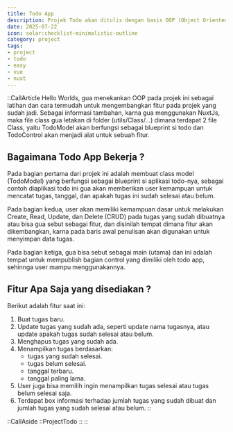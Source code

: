 ```yaml
---
title: Todo App
description: Projek Todo akan ditulis dengan basis OOP (Object Oriented Programming). Hal ini dilakukan agar mudah dikelola, dibaca, dan dikembangkan, sehingga dimasa yang akan datang projek ini akan bertambah fitur dan kegunaannya.
date: 2025-07-22
icon: solar:checklist-minimalistic-outline
category: project
tags:
- project
- todo
- easy
- vue
- nuxt
---
```

::CallArticle
Hello Worlds, gua menekankan OOP pada projek ini sebagai latihan dan cara termudah untuk mengembangkan fitur pada projek yang sudah jadi. Sebagai informasi tambahan, karna gua menggunakan NuxtJs, maka file class gua letakan di folder (utils/Class/...) dimana terdapat 2 file Class, yaitu TodoModel akan berfungsi sebagai blueprint si todo dan TodoControl akan menjadi alat untuk sebuah fitur. 

## Bagaimana Todo App Bekerja ?
Pada bagian pertama dari projek ini adalah membuat class model (TodoModel) yang berfungsi sebagai blueprint si aplikasi todo-nya, sebagai contoh diaplikasi todo ini gua akan memberikan user kemampuan untuk mencatat tugas, tanggal, dan apakah tugas ini sudah selesai atau belum.

Pada bagian kedua, user akan memiliki kemampuan dasar untuk melakukan Create, Read, Update, dan Delete (CRUD) pada tugas yang sudah dibuatnya atau bisa gua sebut sebagai fitur, dan disinilah tempat dimana fitur akan dikembangkan, karna pada baris awal penulisan akan digunakan untuk menyimpan data tugas.

Pada bagian ketiga, gua bisa sebut sebagai main (utama) dan ini adalah tempat untuk mempublish bagian control yang dimiliki oleh todo app, sehinnga user mampu menggunakannya.

## Fitur Apa Saja yang disediakan ?
Berikut adalah fitur saat ini:

1. Buat tugas baru. 
2. Update tugas yang sudah ada, seperti update nama tugasnya, atau update apakah tugas sudah selesai atau belum.
3. Menghapus tugas yang sudah ada.
4. Menampilkan tugas berdasarkan:
   - tugas yang sudah selesai.
   - tugas belum selesai.
   - tanggal terbaru.
   - tanggal paling lama.
5. User juga bisa memilih ingin menampilkan tugas selesai atau tugas belum selesai saja.
6. Terdapat box informasi terhadap jumlah tugas yang sudah dibuat dan jumlah tugas yang sudah selesai atau belum.
::

::CallAside
::ProjectTodo
::
::